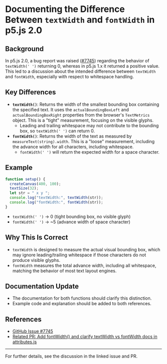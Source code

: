 # Documenting the Difference Between `textWidth` and `fontWidth` in p5.js 2.0

## Background

In p5.js 2.0, a bug report was raised ([#7745](https://github.com/processing/p5.js/issues/7745)) regarding the behavior of `textWidth(' ')` returning 0, whereas in p5.js 1.x it returned a positive value. This led to a discussion about the intended difference between `textWidth` and `fontWidth`, especially with respect to whitespace handling.

## Key Differences

- **`textWidth()`**: Returns the width of the smallest bounding box containing the specified text. It uses the `actualBoundingBoxLeft` and `actualBoundingBoxRight` properties from the browser's `TextMetrics` object. This is a "tight" measurement, focusing on the visible glyphs.
  - Leading and trailing whitespace may not contribute to the bounding box, so `textWidth(' ')` can return 0.
- **`fontWidth()`**: Returns the width of the text as measured by `measureText(string).width`. This is a "loose" measurement, including the advance width for all characters, including whitespace.
  - `fontWidth(' ')` will return the expected width for a space character.

## Example

```js
function setup() {
  createCanvas(400, 100);
  textSize(32);
  let str = " x y ";
  console.log("textWidth:", textWidth(str));
  console.log("fontWidth:", fontWidth(str));
}
```

- `textWidth(' ')` → 0 (tight bounding box, no visible glyph)
- `fontWidth(' ')` → ~5 (advance width of space character)

## Why This Is Correct

- `textWidth` is designed to measure the actual visual bounding box, which may ignore leading/trailing whitespace if those characters do not produce visible glyphs.
- `fontWidth` measures the total advance width, including all whitespace, matching the behavior of most text layout engines.

## Documentation Update

- The documentation for both functions should clarify this distinction.
- Example code and explanation should be added to both references.

## References

- [GitHub Issue #7745](https://github.com/processing/p5.js/issues/7745)
- [Related PR: Add fontWidth() and clarify textWidth vs fontWidth docs in attributes.js](https://github.com/processing/p5.js/pull/8088)

---

For further details, see the discussion in the linked issue and PR.
